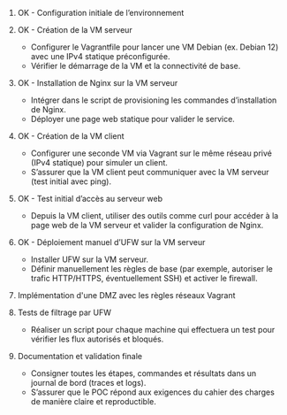 1. OK - Configuration initiale de l’environnement

2. OK - Création de la VM serveur
    - Configurer le Vagrantfile pour lancer une VM Debian (ex. Debian 12) avec une IPv4 statique préconfigurée.
    - Vérifier le démarrage de la VM et la connectivité de base.

3. OK - Installation de Nginx sur la VM serveur
    - Intégrer dans le script de provisioning les commandes d’installation de Nginx.
    - Déployer une page web statique pour valider le service.

4. OK - Création de la VM client
    - Configurer une seconde VM via Vagrant sur le même réseau privé (IPv4 statique) pour simuler un client.
    - S’assurer que la VM client peut communiquer avec la VM serveur (test initial avec ping).

5. OK - Test initial d’accès au serveur web
    - Depuis la VM client, utiliser des outils comme curl pour accéder à la page web de la VM serveur et valider la configuration de Nginx.

6. OK - Déploiement manuel d’UFW sur la VM serveur
    - Installer UFW sur la VM serveur.
    - Définir manuellement les règles de base (par exemple, autoriser le trafic HTTP/HTTPS, éventuellement SSH) et activer le firewall.

7. Implémentation d'une DMZ avec les règles réseaux Vagrant

8. Tests de filtrage par UFW
    - Réaliser un script pour chaque machine qui effectuera un test pour vérifier les flux autorisés et bloqués.

9. Documentation et validation finale
    - Consigner toutes les étapes, commandes et résultats dans un journal de bord (traces et logs).
    - S’assurer que le POC répond aux exigences du cahier des charges de manière claire et reproductible.